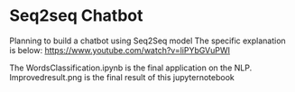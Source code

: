 # Seq2seq Chatbot

 Planning to build a chatbot using Seq2Seq model
 The specific explanation is below:
 https://www.youtube.com/watch?v=liPYbGVuPWI

The WordsClassification.ipynb is the final application on the NLP.
Improvedresult.png is the final result of this jupyternotebook
